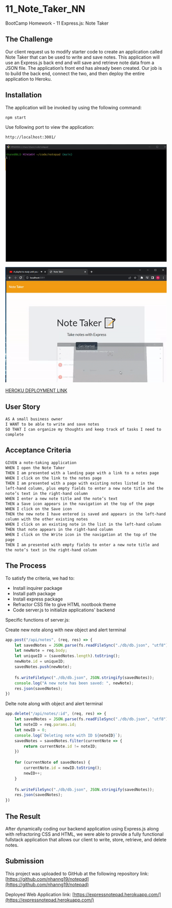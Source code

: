 # 11_Note_Taker_NN
BootCamp Homework - 11 Express.js: Note Taker

## The Challenge
Our client request us to modify starter code to create an application called Note Taker that can be used to write and save notes. This application will use an Express.js back end and will save and retrieve note data from a JSON file.
The application’s front end has already been created. Our job is to build the back end, connect the two, and then deploy the entire application to Heroku.


## Installation

The application will be invoked by using the following command:

```bash
npm start
```
Use following port to view the application:

```bash
http://localhost:3001/
```


![CONSOLE DEMO](./img/front2.gif)
 

 ![USER DEMO](./img/front1.gif)

[HEROKU DEPLOYMENT LINK](https://expressnotepad.herokuapp.com/)

## User Story

```
AS A small business owner
I WANT to be able to write and save notes
SO THAT I can organize my thoughts and keep track of tasks I need to complete
```

## Acceptance Criteria

```
GIVEN a note-taking application
WHEN I open the Note Taker
THEN I am presented with a landing page with a link to a notes page
WHEN I click on the link to the notes page
THEN I am presented with a page with existing notes listed in the left-hand column, plus empty fields to enter a new note title and the note’s text in the right-hand column
WHEN I enter a new note title and the note’s text
THEN a Save icon appears in the navigation at the top of the page
WHEN I click on the Save icon
THEN the new note I have entered is saved and appears in the left-hand column with the other existing notes
WHEN I click on an existing note in the list in the left-hand column
THEN that note appears in the right-hand column
WHEN I click on the Write icon in the navigation at the top of the page
THEN I am presented with empty fields to enter a new note title and the note’s text in the right-hand column
``` 

## The Process
To satisfy the criteria, we had to:
- Install inquirer package
- Install path package
- Install express package
- Refractor CSS file to give HTML nootbook theme
- Code server.js to initialize applications' backend

Specific functions of server.js:

Create new note along with new object and alert terminal
```javascript
app.post("/api/notes", (req, res) => {
    let savedNotes = JSON.parse(fs.readFileSync("./db/db.json", "utf8"));
    let newNote = req.body;
    let uniqueID = (savedNotes.length).toString();
    newNote.id = uniqueID;
    savedNotes.push(newNote);

    fs.writeFileSync("./db/db.json", JSON.stringify(savedNotes));
    console.log("A new note has been saved: ", newNote);
    res.json(savedNotes);
})
```

Delte note along with object and alert terminal
```javascript
app.delete("/api/notes/:id", (req, res) => {
    let savedNotes = JSON.parse(fs.readFileSync("./db/db.json", "utf8"));
    let noteID = req.params.id;
    let newID = 0;
    console.log(`Deleting note with ID ${noteID}`);
    savedNotes = savedNotes.filter(currentNote => {
        return currentNote.id != noteID;
    })
    
    for (currentNote of savedNotes) {
        currentNote.id = newID.toString();
        newID++;
    }

    fs.writeFileSync("./db/db.json", JSON.stringify(savedNotes));
    res.json(savedNotes);
})

```

## The Result
After dynamically coding our backend application using Express.js along with refractoring CSS and HTML, we were able to provide a fully functional fullstack application that allows our client to write, store, retrieve, and delete notes.

## Submission
This project was uploaded to GitHub at the following repository link:
[https://github.com/nhanng19/notepad](https://github.com/nhanng19/notepad)

Deployed Web Application link: [https://expressnotepad.herokuapp.com/](https://expressnotepad.herokuapp.com/)
